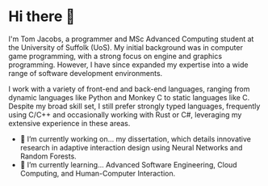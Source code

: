 # Hi there 👋
I'm Tom Jacobs, a programmer and MSc Advanced Computing student at the University of Suffolk (UoS). My initial background was in computer game programming, with a strong focus on engine and graphics programming. However, I have since expanded my expertise into a wide range of software development environments.

I work with a variety of front-end and back-end languages, ranging from dynamic languages like Python and Monkey C to static languages like C. Despite my broad skill set, I still prefer strongly typed languages, frequently using C/C++ and occasionally working with Rust or C#, leveraging my extensive experience in these areas.
<!--
**UntitledProgrammer/UntitledProgrammer** is a ✨ _special_ ✨ repository because its `README.md` (this file) appears on your GitHub profile.

Here are some ideas to get you started:

- 🔭 I’m currently working on ...
- 🌱 I’m currently learning ...
- 👯 I’m looking to collaborate on ...
- 🤔 I’m looking for help with ...
- 💬 Ask me about ...
- 📫 How to reach me: ...
- 😄 Pronouns: ...
- ⚡ Fun fact: ...
-->

- 🔭 I’m currently working on... my dissertation, which details innovative research in adaptive interaction design using Neural Networks and Random Forests.
- 🌱 I’m currently learning... Advanced Software Engineering, Cloud Computing, and Human-Computer Interaction.
